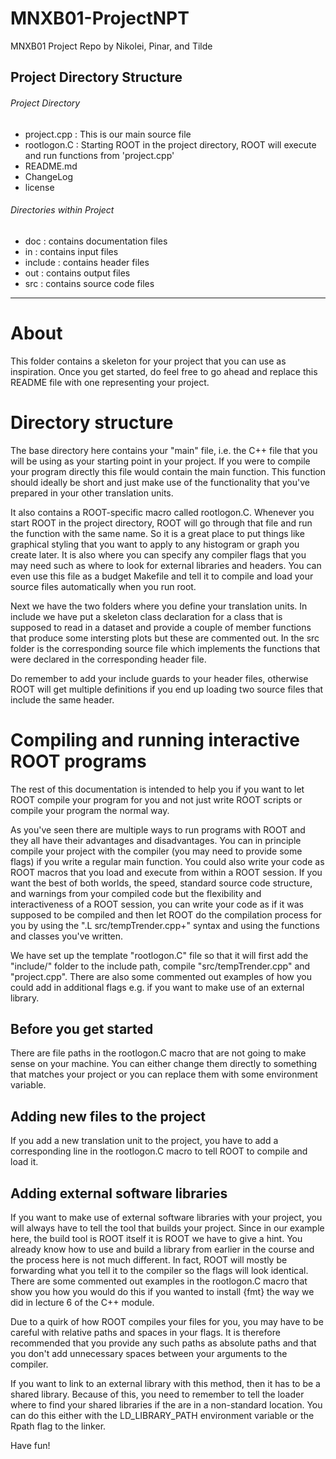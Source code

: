 # MNXB01-ProjectNPT
MNXB01 Project Repo by Nikolei, Pinar, and Tilde

## Project Directory Structure
###### Project Directory

- project.cpp : This is our main source file
- rootlogon.C : Starting ROOT in the project directory, ROOT will execute and run functions from 'project.cpp'
- README.md
- ChangeLog
- license

###### Directories within Project
- doc     : contains documentation files
- in      : contains input files
- include : contains header files
- out     : contains output files
- src     : contains source code files

--------------------------------------------------------------------------------

# About
This folder contains a skeleton for your project that you can use as
inspiration. Once you get started, do feel free to go ahead and replace this
README file with one representing your project.

# Directory structure

The base directory here contains your "main" file, i.e. the C++ file that you
will be using as your starting point in your project. If you were to compile
your program directly this file would contain the main function. This function
should ideally be short and just make use of the functionality that you've
prepared in your other translation units. 

It also contains a ROOT-specific macro called rootlogon.C. Whenever you start
ROOT in the project directory, ROOT will go through that file and run the
function with the same name. So it is a great place to put things like graphical
styling that you want to apply to any histogram or graph you create later. It is
also where you can specify any compiler flags that you may need such as where to
look for external libraries and headers. You can even use this file as a budget
Makefile and tell it to compile and load your source files automatically when
you run root.

Next we have the two folders where you define your translation units. In include
we have put a skeleton class declaration for a class that is supposed to read in
a dataset and provide a couple of member functions that produce some intersting
plots but these are commented out. In the src folder is the corresponding source
file which implements the functions that were declared in the corresponding
header file. 

Do remember to add your include guards to your header files, otherwise ROOT will
get multiple definitions if you end up loading two source files that include the
same header.

# Compiling and running interactive ROOT programs

The rest of this documentation is intended to help you if you want to let ROOT
compile your program for you and not just write ROOT scripts or compile your
program the normal way.

As you've seen there are multiple ways to run programs with ROOT and they all
have their advantages and disadvantages. You can in principle compile your
project with the compiler (you may need to provide some flags) if you write a
regular main function. You could also write your code as ROOT macros that you
load and execute from within a ROOT session. If you want the best of both
worlds, the speed, standard source code structure, and warnings from your
compiled code but the flexibility and interactiveness of a ROOT session, you can
write your code as if it was supposed to be compiled and then let ROOT do the
compilation process for you by using the ".L src/tempTrender.cpp+" syntax and
using the functions and classes you've written.

We have set up the template "rootlogon.C" file so that it will first add the
"include/" folder to the include path, compile "src/tempTrender.cpp" and
"project.cpp". There are also some commented out examples of how you could add
in additional flags e.g. if you want to make use of an external library. 

## Before you get started

There are file paths in the rootlogon.C macro that are not going to make sense
on your machine. You can either change them directly to something that matches
your project or you can replace them with some environment variable. 

## Adding new files to the project
If you add a new translation unit to the project, you have to add a
corresponding line in the rootlogon.C macro to tell ROOT to compile and load it.

## Adding external software libraries

If you want to make use of external software libraries with your project, you
will always have to tell the tool that builds your project. Since in our example
here, the build tool is ROOT itself it is ROOT we have to give a hint. You
already know how to use and build a library from earlier in the course and the
process here is not much different. In fact, ROOT will mostly be forwarding what
you tell it to the compiler so the flags will look identical. There are some
commented out examples in the rootlogon.C macro that show you how you would do
this if you wanted to install {fmt} the way we did in lecture 6 of the C++
module.

Due to a quirk of how ROOT compiles your files for you, you may have to be
careful with relative paths and spaces in your flags. It is therefore
recommended that you provide any such paths as absolute paths and that you don't
add unnecessary spaces between your arguments to the compiler. 

If you want to link to an external library with this method, then it has to be a
shared library. Because of this, you need to remember to tell the loader where
to find your shared libraries if the are in a non-standard location. You can do
this either with the LD_LIBRARY_PATH environment variable or the Rpath flag to
the linker. 


Have fun!
